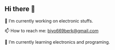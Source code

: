 ## Hi there 👋
🔭 I’m currently working on electronic stuffs.

📫 How to reach me: biyo669berk@gmail.com

🌱 I’m currently learning electronics and programing.
<!--
**Atlantic57195/Atlantic57195** is a ✨ _special_ ✨ repository because its `README.md` (this file) appears on your GitHub profile.

Here are some ideas to get you started:

- 🔭 I’m currently working on ...
- 🌱 I’m currently learning ...
- 👯 I’m looking to collaborate on ...
- 🤔 I’m looking for help with ...
- 💬 Ask me about ...
- 📫 How to reach me: ...
- 😄 Pronouns: ...
- ⚡ Fun fact: ...
-->
